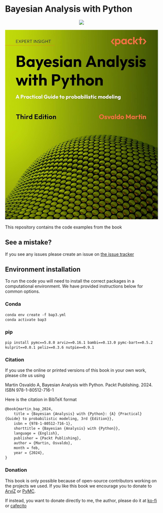 # Bayesian Analysis with Python

<p align="center">
  <a href="https://www.amazon.com/Bayesian-Analysis-Python-Practical-probabilistic/dp/1805127160" target="_blank" rel="noopener noreferrer" style="border:none;text-decoration:none"><img src="https://www.niftybuttons.com/amazon/amazon-button2.png"></a></p>

<p align="center">
  <img src="cover.png" width="600"/>
</p>

This repository contains the code examples from the book

## See a mistake?
If you see any issues please create an issue on [the issue tracker](https:/​/​github.​com/​aloctavodia/​BAP3/issues)

## Environment installation
To run the code you will need to install the correct packages in a computational environment.
We have provided instructions below for common options.

### Conda
```
conda env create -f bap3.yml
conda activate bap3
```

### pip
```
pip install pymc==5.8.0 arviz==0.16.1 bambi==0.13.0 pymc-bart==0.5.2 kulprit==0.0.1 peliz==0.3.6 nutpie==0.9.1
```

### Citation

If you use the online or printed versions of this book in your own work, please cite us using

Martin Osvaldo A, Bayesian Analysis with Python. Packt Publishing. 2024. ISBN 978-1-80512-716-1

Here is the citation in BibTeX format

```
@book{martin_bap_2024,
	title = {Bayesian {Analysis} with {Python}: {A} {Practical} {Guide} to probabilistic modeling, 3rd {Edition}},
	isbn = {978-1-80512-716-1},
	shorttitle = {Bayesian {Analysis} with {Python}},
	language = {English},
	publisher = {Packt Publishing},
	author = {Martin, Osvaldo},
	month = feb,
	year = {2024},
}
```

### Donation

This book is only possible because of open-source contributors working on the projects we used. If you like this book we encourage you to donate to [ArviZ](https://numfocus.org/arviz) or [PyMC](https://numfocus.org/pymc). 

If instead, you want to donate directly to me, the author, please do it at [ko-fi](ko-fi.com/aloctavodia) or [cafecito](cafecito.app/aloctavodia)

